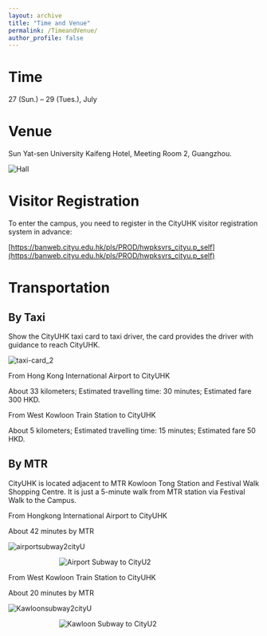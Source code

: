```yaml
---
layout: archive
title: "Time and Venue"
permalink: /TimeandVenue/
author_profile: false
---
```



Time
======

27 (Sun.) – 29 (Tues.), July


Venue
======

Sun Yat-sen University Kaifeng Hotel, Meeting Room 2, Guangzhou.

![Hall](https://github.com/HKGZTP/HKGZTP.github.io/assets/167737479/7b81e2ac-6500-4865-a4cd-db6dad078135)


Visitor Registration
=====

To enter the campus, you need to register in the CityUHK visitor registration system in advance:

[https://banweb.cityu.edu.hk/pls/PROD/hwpksvrs_cityu.p_self](https://banweb.cityu.edu.hk/pls/PROD/hwpksvrs_cityu.p_self)


Transportation
=====


By Taxi
-----

Show the CityUHK taxi card to taxi driver, the card provides the driver with guidance to reach CityUHK.

![taxi-card_2](https://github.com/HKGZTP/HKGZTP.github.io/assets/167737479/1cc89f67-3ee3-4096-8a1b-a108eece4c81)

From Hong Kong International Airport to CityUHK

About 33 kilometers; Estimated travelling time: 30 minutes; Estimated fare 300 HKD.

From West Kowloon Train Station to CityUHK

About 5 kilometers; Estimated travelling time: 15 minutes; Estimated fare 50 HKD.

By MTR
-----

CityUHK is located adjacent to MTR Kowloon Tong Station and Festival Walk Shopping Centre. It is just a 5-minute walk from MTR station via Festival Walk to the Campus.

From Hongkong International Airport to CityUHK

About 42 minutes by MTR

![airportsubway2cityU](https://github.com/HKGZTP/HKGZTP.github.io/assets/167737479/3f48f809-d009-44d1-82a1-2a8850d6cdbe)


<img src="https://github.com/HKGZTP/HKGZTP.github.io/assets/167737479/be1dffd1-99a3-4047-ab34-a249d6a26620"   
     alt="Airport Subway to CityU2"   
     style="max-width: 300px; display: block; margin: 0 auto;">





From West Kowloon Train Station to CityUHK

About 20 minutes by MTR

![Kawloonsubway2cityU](https://github.com/HKGZTP/HKGZTP.github.io/assets/167737479/d16a8833-645c-49bf-a033-e8b9c0be8a69)



<img src="https://github.com/HKGZTP/HKGZTP.github.io/assets/167737479/5cfbaf29-66c8-472e-b102-c9225dbdeaa2"   
     alt="Kawloon Subway to CityU2"   
     style="max-width: 300px; display: block; margin: 0 auto;">







